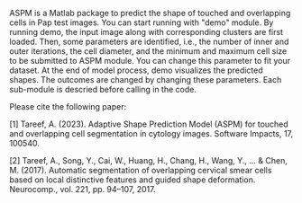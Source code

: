 ASPM is a Matlab package to predict the shape of touched and overlapping cells in Pap test images. You can start running with "demo" module. By running demo, the input image along with corresponding clusters are first loaded. Then, some parameters are identified, i.e., the number of inner and outer iterations, the cell diameter, and the minimum and maximum cell size to be submitted to ASPM module. You can change this parameter to fit your dataset. At the end of model process, demo visualizes the predicted shapes. The outcomes are changed by changing these parameters. Each sub-module is descried before calling in the code. 


Please cite the following paper:

[1] Tareef, A. (2023). Adaptive Shape Prediction Model (ASPM) for touched and overlapping cell segmentation in cytology images. Software Impacts, 17, 100540.

[2] Tareef, A., Song, Y., Cai, W., Huang, H., Chang, H., Wang, Y., ... & Chen, M. (2017). Automatic segmentation of overlapping cervical smear cells based on local distinctive features and guided shape deformation. Neurocomp., vol. 221, pp. 94–107, 2017.
